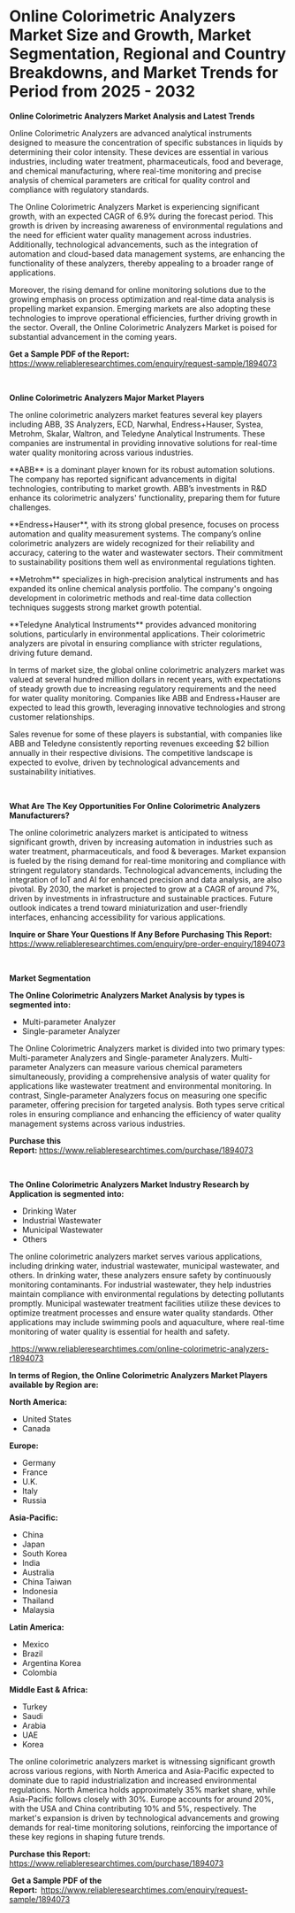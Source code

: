 <p><h1>Online Colorimetric Analyzers Market Size and Growth, Market Segmentation, Regional and Country Breakdowns, and Market Trends for Period from 2025 -  2032</h1></p><p><strong>Online Colorimetric Analyzers Market Analysis and Latest Trends</strong></p>
<p><p>Online Colorimetric Analyzers are advanced analytical instruments designed to measure the concentration of specific substances in liquids by determining their color intensity. These devices are essential in various industries, including water treatment, pharmaceuticals, food and beverage, and chemical manufacturing, where real-time monitoring and precise analysis of chemical parameters are critical for quality control and compliance with regulatory standards.</p><p>The Online Colorimetric Analyzers Market is experiencing significant growth, with an expected CAGR of 6.9% during the forecast period. This growth is driven by increasing awareness of environmental regulations and the need for efficient water quality management across industries. Additionally, technological advancements, such as the integration of automation and cloud-based data management systems, are enhancing the functionality of these analyzers, thereby appealing to a broader range of applications. </p><p>Moreover, the rising demand for online monitoring solutions due to the growing emphasis on process optimization and real-time data analysis is propelling market expansion. Emerging markets are also adopting these technologies to improve operational efficiencies, further driving growth in the sector. Overall, the Online Colorimetric Analyzers Market is poised for substantial advancement in the coming years.</p></p>
<p><strong>Get a Sample PDF of the Report:&nbsp;</strong> <a href="https://www.reliableresearchtimes.com/enquiry/request-sample/1894073?utm_campaign=2219&utm_medium=2&utm_source=Github&utm_content=ia&utm_term=12042025&utm_id=online-colorimetric-analyzers">https://www.reliableresearchtimes.com/enquiry/request-sample/1894073</a></p>
<p>&nbsp;</p>
<p><strong>Online Colorimetric Analyzers Major Market Players</strong></p>
<p><p>The online colorimetric analyzers market features several key players including ABB, 3S Analyzers, ECD, Narwhal, Endress+Hauser, Systea, Metrohm, Skalar, Waltron, and Teledyne Analytical Instruments. These companies are instrumental in providing innovative solutions for real-time water quality monitoring across various industries.</p><p>**ABB** is a dominant player known for its robust automation solutions. The company has reported significant advancements in digital technologies, contributing to market growth. ABB’s investments in R&D enhance its colorimetric analyzers' functionality, preparing them for future challenges.</p><p>**Endress+Hauser**, with its strong global presence, focuses on process automation and quality measurement systems. The company’s online colorimetric analyzers are widely recognized for their reliability and accuracy, catering to the water and wastewater sectors. Their commitment to sustainability positions them well as environmental regulations tighten.</p><p>**Metrohm** specializes in high-precision analytical instruments and has expanded its online chemical analysis portfolio. The company's ongoing development in colorimetric methods and real-time data collection techniques suggests strong market growth potential.</p><p>**Teledyne Analytical Instruments** provides advanced monitoring solutions, particularly in environmental applications. Their colorimetric analyzers are pivotal in ensuring compliance with stricter regulations, driving future demand.</p><p>In terms of market size, the global online colorimetric analyzers market was valued at several hundred million dollars in recent years, with expectations of steady growth due to increasing regulatory requirements and the need for water quality monitoring. Companies like ABB and Endress+Hauser are expected to lead this growth, leveraging innovative technologies and strong customer relationships. </p><p>Sales revenue for some of these players is substantial, with companies like ABB and Teledyne consistently reporting revenues exceeding $2 billion annually in their respective divisions. The competitive landscape is expected to evolve, driven by technological advancements and sustainability initiatives.</p></p>
<p>&nbsp;</p>
<p><strong>What Are The Key Opportunities For Online Colorimetric Analyzers Manufacturers?</strong></p>
<p><p>The online colorimetric analyzers market is anticipated to witness significant growth, driven by increasing automation in industries such as water treatment, pharmaceuticals, and food & beverages. Market expansion is fueled by the rising demand for real-time monitoring and compliance with stringent regulatory standards. Technological advancements, including the integration of IoT and AI for enhanced precision and data analysis, are also pivotal. By 2030, the market is projected to grow at a CAGR of around 7%, driven by investments in infrastructure and sustainable practices. Future outlook indicates a trend toward miniaturization and user-friendly interfaces, enhancing accessibility for various applications.</p></p>
<p><strong>Inquire or Share Your Questions If Any Before Purchasing This Report:</strong> <a href="https://www.reliableresearchtimes.com/enquiry/pre-order-enquiry/1894073?utm_campaign=2219&utm_medium=2&utm_source=Github&utm_content=ia&utm_term=12042025&utm_id=online-colorimetric-analyzers">https://www.reliableresearchtimes.com/enquiry/pre-order-enquiry/1894073</a></p>
<p>&nbsp;</p>
<p><strong>Market Segmentation</strong></p>
<p><strong>The Online Colorimetric Analyzers Market Analysis by types is segmented into:</strong></p>
<p><ul><li>Multi-parameter Analyzer</li><li>Single-parameter Analyzer</li></ul></p>
<p><p>The Online Colorimetric Analyzers market is divided into two primary types: Multi-parameter Analyzers and Single-parameter Analyzers. Multi-parameter Analyzers can measure various chemical parameters simultaneously, providing a comprehensive analysis of water quality for applications like wastewater treatment and environmental monitoring. In contrast, Single-parameter Analyzers focus on measuring one specific parameter, offering precision for targeted analysis. Both types serve critical roles in ensuring compliance and enhancing the efficiency of water quality management systems across various industries.</p></p>
<p><strong>Purchase this Report:&nbsp;</strong><a href="https://www.reliableresearchtimes.com/purchase/1894073?utm_campaign=2219&utm_medium=2&utm_source=Github&utm_content=ia&utm_term=12042025&utm_id=online-colorimetric-analyzers">https://www.reliableresearchtimes.com/purchase/1894073</a></p>
<p>&nbsp;</p>
<p><strong>The Online Colorimetric Analyzers Market Industry Research by Application is segmented into:</strong></p>
<p><ul><li>Drinking Water</li><li>Industrial Wastewater</li><li>Municipal Wastewater</li><li>Others</li></ul></p>
<p><p>The online colorimetric analyzers market serves various applications, including drinking water, industrial wastewater, municipal wastewater, and others. In drinking water, these analyzers ensure safety by continuously monitoring contaminants. For industrial wastewater, they help industries maintain compliance with environmental regulations by detecting pollutants promptly. Municipal wastewater treatment facilities utilize these devices to optimize treatment processes and ensure water quality standards. Other applications may include swimming pools and aquaculture, where real-time monitoring of water quality is essential for health and safety.</p></p>
<p><a href="https://www.reliableresearchtimes.com/online-colorimetric-analyzers-r1894073?utm_campaign=2219&utm_medium=2&utm_source=Github&utm_content=ia&utm_term=12042025&utm_id=online-colorimetric-analyzers">&nbsp;https://www.reliableresearchtimes.com/online-colorimetric-analyzers-r1894073</a></p>
<p><strong>In terms of Region, the Online Colorimetric Analyzers Market Players available by Region are:</strong></p>
<p>
    <p> <strong> North America: </strong>
        <ul>
            <li>United States</li>
            <li>Canada</li>
        </ul>
        </p> 
    <p> <strong> Europe: </strong>
        <ul>
            <li>Germany</li>
            <li>France</li>
            <li>U.K.</li>
            <li>Italy</li>
            <li>Russia</li>
        </ul>
        </p> 
    <p> <strong> Asia-Pacific: </strong>
        <ul>
            <li>China</li>
            <li>Japan</li>
            <li>South Korea</li>
            <li>India</li>
            <li>Australia</li>
            <li>China Taiwan</li>
            <li>Indonesia</li>
            <li>Thailand</li>
            <li>Malaysia</li>
        </ul>
        </p> 
    <p> <strong> Latin America: </strong>
        <ul>
            <li>Mexico</li>
            <li>Brazil</li>
            <li>Argentina Korea</li>
            <li>Colombia</li>
        </ul>
        </p> 
    <p> <strong> Middle East & Africa: </strong>
        <ul>
            <li>Turkey</li>
            <li>Saudi</li>
            <li>Arabia</li>
            <li>UAE</li>
            <li>Korea</li>
        </ul>
    </p>
    </p>
<p><p>The online colorimetric analyzers market is witnessing significant growth across various regions, with North America and Asia-Pacific expected to dominate due to rapid industrialization and increased environmental regulations. North America holds approximately 35% market share, while Asia-Pacific follows closely with 30%. Europe accounts for around 20%, with the USA and China contributing 10% and 5%, respectively. The market's expansion is driven by technological advancements and growing demands for real-time monitoring solutions, reinforcing the importance of these key regions in shaping future trends.</p></p>
<p><strong>Purchase this Report: </strong><a href="https://www.reliableresearchtimes.com/purchase/1894073?utm_campaign=2219&utm_medium=2&utm_source=Github&utm_content=ia&utm_term=12042025&utm_id=online-colorimetric-analyzers">https://www.reliableresearchtimes.com/purchase/1894073</a></p>
<p>&nbsp;<strong>Get a Sample PDF of the Report:&nbsp;&nbsp;</strong><a href="https://www.reliableresearchtimes.com/enquiry/request-sample/1894073?utm_campaign=2219&utm_medium=2&utm_source=Github&utm_content=ia&utm_term=12042025&utm_id=online-colorimetric-analyzers">https://www.reliableresearchtimes.com/enquiry/request-sample/1894073</a></p>
<p><strong></strong></p>
<p><p></p><p></p><p></p></p>